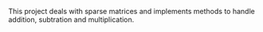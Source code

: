 This project deals with sparse matrices and implements methods to handle addition, subtration and multiplication.